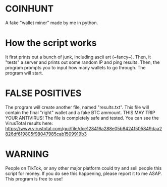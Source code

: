 # COINHUNT
A fake "wallet miner" made by me in python.

# How the script works
It first prints out a bunch of junk, including ascii art (~fancy~). Then, it "tests" a server and prints out some random IP and ping results. Then, the program prompts you to input how many wallets to go through. The program will start.

# FALSE POSITIVES
The program will create another file, named "results.txt". This file will contain the final "right" wallet and a fake BTC ammount. THIS MAY TRIP YOUR ANTIVIRUS! The file is completely safe and tested. You can see the VirusTotal results here: https://www.virustotal.com/gui/file/dce128416a288e05b8424f505849daa2826df619805f98047985cab1509919b3

# WARNING
People on TikTok, or any other major platform could try and sell people this script for money. If you do see this happening, please report it to me ASAP. This program is free to use!

